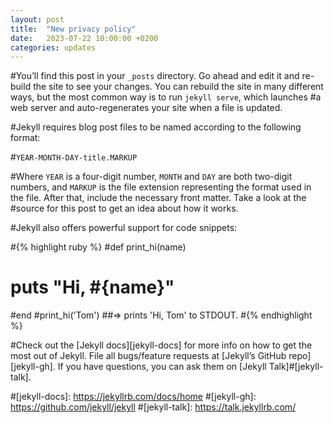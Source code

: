 ```yaml
---
layout: post
title:  "New privacy policy"
date:   2023-07-22 10:00:00 +0200
categories: updates
---
```

#You’ll find this post in your `_posts` directory. Go ahead and edit it and re-build the site to see your changes. You can rebuild the site in many different ways, but the most common way is to run `jekyll serve`, which launches #a web server and auto-regenerates your site when a file is updated.

#Jekyll requires blog post files to be named according to the following format:

#`YEAR-MONTH-DAY-title.MARKUP`

#Where `YEAR` is a four-digit number, `MONTH` and `DAY` are both two-digit numbers, and `MARKUP` is the file extension representing the format used in the file. After that, include the necessary front matter. Take a look at the #source for this post to get an idea about how it works.

#Jekyll also offers powerful support for code snippets:

#{% highlight ruby %}
#def print_hi(name)
#  puts "Hi, #{name}"
#end
#print_hi('Tom')
##=> prints 'Hi, Tom' to STDOUT.
#{% endhighlight %}

#Check out the [Jekyll docs][jekyll-docs] for more info on how to get the most out of Jekyll. File all bugs/feature requests at [Jekyll’s GitHub repo][jekyll-gh]. If you have questions, you can ask them on [Jekyll Talk]#[jekyll-talk].

#[jekyll-docs]: https://jekyllrb.com/docs/home
#[jekyll-gh]:   https://github.com/jekyll/jekyll
#[jekyll-talk]: https://talk.jekyllrb.com/
